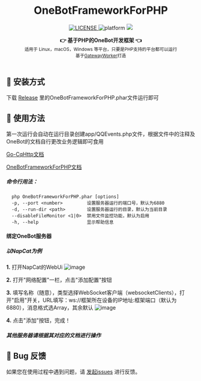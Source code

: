 <center>

<h1 align="center">OneBotFrameworkForPHP</h1>

<p align="center">
  <a href="LICENSE">
    <img src="https://img.shields.io/badge/license-MIT-lightgrey.svg" alt="LICENSE">
  </a>
  <img src="https://img.shields.io/badge/Platform-Windows%20%7C%20Mac%20%7C%20Linux-red.svg" alt="platform">
  <a href="https://github.com/budingxiaocai" title="点击访问">
    <img src="https://img.shields.io/badge/Author-%E5%B8%83%E4%B8%81%E5%B0%8F%E6%89%8D-blue.svg">
  </a>
</p>

<div align="center">
  <strong>👉 基于PHP的OneBot开发框架 👈</strong><br>
  <sub>适用于 Linux，macOS，Windows 等平台，只要是PHP支持的平台都可以运行</sub><br/>
  <sub>基于<a href="https://github.com/walkor/GatewayWorker">GatewayWorker</a>打造</sub>
</div>
</center><br>

## 💽 安装方式
下载 [Release](https://github.com/budingxiaocai/releases/latest) 里的OneBotFrameworkForPHP.phar文件运行即可

## 🎨 使用方法
第一次运行会自动在运行目录创建app/QQEvents.php文件，根据文件中的注释及OneBot的文档自行更改业务逻辑即可食用

[Go-CqHttp文档](https://docs.go-cqhttp.org)

[OneBotFrameworkForPHP文档](https://github.com/budingxiaocai/OneBotFrameworkForPHP/wiki)
##### 命令行用法：
```
  php OneBotFrameworkForPHP.phar [options]
  -p, --port <number>         设置服务器运行的端口号，默认为6880
  -d, --run-dir <path>        设置服务器运行的目录，默认为当前目录
  --disableFileMonitor <1|0>  禁用文件监控功能，默认为启用
  -h, --help                  显示帮助信息
```

#### 绑定OneBot服务器
##### 以NapCat为例

**1.** 打开NapCat的WebUi
![image](https://github.com/user-attachments/assets/8e34410e-a6fc-4d13-98e7-febd30e42d17)

**2.** 打开"网络配置"一栏，点击"添加配置"按钮

**3.** 填写名称（随意），类型选择WebSocket客户端（websocketClients），打开"启用"开关，URL填写：ws://框架所在设备的IP地址:框架端口（默认为6880），消息格式选Array，其余默认
![image](https://github.com/user-attachments/assets/a3ce64ce-67b2-4a47-b8d0-b3281f6e992b)

**4.** 点击"添加"按钮，完成！
##### 其他服务器请根据其对应的文档进行操作

## 🐞 Bug 反馈

如果您在使用过程中遇到问题，请 [发起issues](https://github.com/budingxiaocai/OneBotFrameworkForPHP/issues) 进行反馈。
